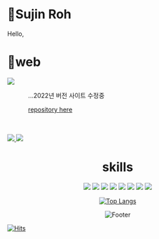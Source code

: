 # 📢Sujin Roh
<div>
 Hello,
</div>

# 📍web
<div align=left>
 <div>
  <a href="https://suzinpage.herokuapp.com/">
   <img src="https://img.shields.io/badge/webpage v2022-FF6550?style=flat&logo=dev.to&logoColor=white"> 
  </a>
   <ol align=left>
   <ul>...2022년 버전 사이트 수정중</ul>
   <ul> <a href="https://github.com/SuzinRoh/pageReversion"> repository here </a></ul>
  </ol>
 <br>


  <div>
 <br>
  <a href="https://suzinroh.github.io/Page/">
   <img src="https://img.shields.io/badge/webpage v2021-0A0A0A?style=flat&logo=dev.to&logoColor=white"> 
  </a>
 <a href="https://codingnobenkyou.tistory.com/">
   <img src="https://img.shields.io/badge/TISTORY-FF5A00?style=flat"> 
  </a>
</div>
<div align=center>
 
  
 
# skills
<div align=center>
   <img src="https://img.shields.io/badge/java-007396?style=flat&logo=java&logoColor=white"> 
    <img src="https://img.shields.io/badge/css-1572B6?style=flat&logo=css3&logoColor=white"> 
    <img src="https://img.shields.io/badge/html5-E34F26?style=flat&logo=html5&logoColor=white">
    <img src="https://img.shields.io/badge/Vue.js-4FC08D?style=flat&logo=Vue.js&logoColor=white">
  <img src="https://img.shields.io/badge/javascript-F7DF1E?style=flat&logo=javascript&logoColor=black"> 
  <img src="https://img.shields.io/badge/jquery-0769AD?style=flat&logo=jquery&logoColor=white">
  <img src="https://img.shields.io/badge/oracle-F80000?style=flat&logo=oracle&logoColor=white">
  <img src="https://img.shields.io/badge/spring-6DB33F?style=flat&logo=spring&logoColor=white"> 
</div>


[![Top Langs](https://github-readme-stats.vercel.app/api/top-langs/?username=suzinRoh&layout=compact)](https://github.com/suzinRoh/github-readme-stats)

![Footer](https://capsule-render.vercel.app/api?type=waving&color=auto&height=200&section=footer)
  
  
</div>
   
   [![Hits](https://hits.seeyoufarm.com/api/count/incr/badge.svg?url=https%3A%2F%2Fgithub.com%2FSuzinRoh%2Fhit-counter&count_bg=%23C59DD0&title_bg=%23393939&icon=&icon_color=%23E7E7E7&title=hits&edge_flat=false)](https://hits.seeyoufarm.com)


